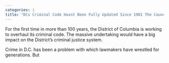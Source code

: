 ```yaml
---
categories: i
title: "DCs Criminal Code Hasnt Been Fully Updated Since 1901 The Council Is Trying to Change That"
---
```


For the first time in more than 100 years, the District of Columbia is working to overhaul its criminal code. The massive undertaking would have a big impact on the District&#8217;s criminal justice system.



Crime in D.C. has been a problem with which lawmakers have wrestled for generations. But 